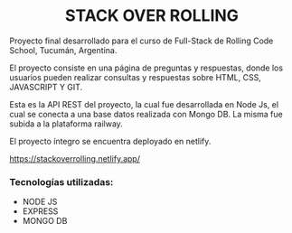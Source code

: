 <h1 align="center">STACK OVER ROLLING</h1>
</hr>

Proyecto final desarrollado para el curso de Full-Stack de Rolling Code School, Tucumán, Argentina.

El proyecto consiste en una página de preguntas y respuestas, donde los usuarios pueden realizar consultas y respuestas sobre HTML, CSS, JAVASCRIPT Y GIT.

Esta es la API REST del proyecto, la cual fue desarrollada en Node Js, el cual se conecta a una base datos realizada con Mongo DB. La misma fue subida a la plataforma railway.

El proyecto íntegro se encuentra deployado en netlify.

https://stackoverrolling.netlify.app/

<h3>Tecnologías utilizadas:</h3>
<ul>
<li>NODE JS</li>
<li>EXPRESS</li>
<li>MONGO DB</li>
</ul>
